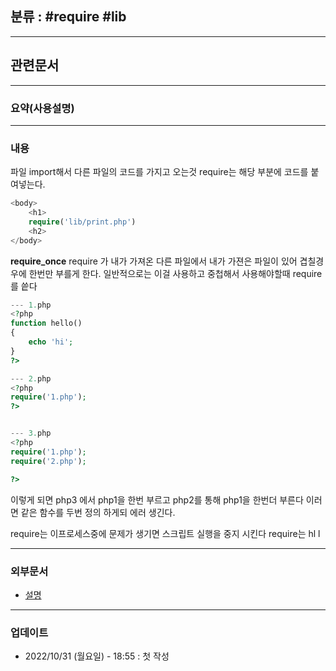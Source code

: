 ## 분류 : #require #lib  

---
## 관련문서

----
### 요약(사용설명)

---
### 내용
파일 import해서 다른 파일의 코드를 가지고 오는것
require는 해당 부분에 코드를 붙여넣는다.
```php
<body>
	<h1>
	require('lib/print.php')
	<h2>
</body>
```


**require_once**
require 가 내가 가져온 다른 파일에서 내가 가젼은 파일이 있어 겹칠경우에 한번만 부를게 한다.
일반적으로는 이걸 사용하고 중첩해서 사용해야할때 require를 씉다

```php
--- 1.php
<?php
function hello()
{
	echo 'hi';
}
?>

--- 2.php
<?php
require('1.php');
?>


--- 3.php
<?php
require('1.php');
require('2.php');

?>
```
이렇게 되면 php3  에서 php1을 한번 부르고 php2를 통해 php1을 한번더 부른다
이러면 같은 함수를 두번 정의 하게되 에러 생긴다.

require는 이프로세스중에 문제가 생기면 스크립트 실행을 중지 시킨다
require는 hl
l



----
### 외부문서
- [설명](https://www.w3schools.com/php/php_includes.asp)

----
### 업데이트
-  2022/10/31 (월요일) - 18:55 : 첫 작성
